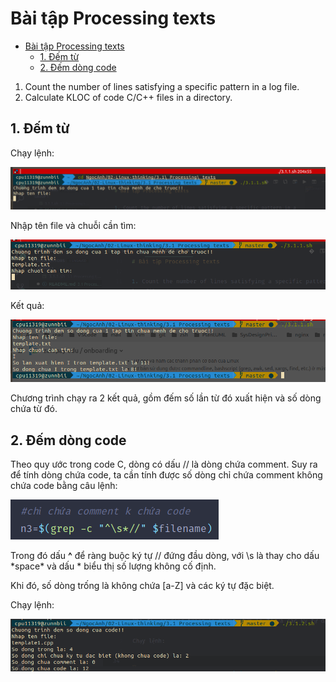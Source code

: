 # Bài tập Processing texts

<!-- TOC -->

- [Bài tập Processing texts](#b%C3%A0i-t%E1%BA%ADp-processing-texts)
  - [1. Đếm từ](#1-%C4%91%E1%BA%BFm-t%E1%BB%AB)
  - [2. Đếm dòng code](#2-%C4%91%E1%BA%BFm-d%C3%B2ng-code)

<!-- /TOC -->

1. Count the number of lines satisfying a specific pattern in a log file.
2. Calculate KLOC of code C/C++ files in a directory.

## 1. Đếm từ

Chạy lệnh:

![alt](Pic/chayLenh.png)

Nhập tên file và chuỗi cần tìm:

![alt](Pic/nhapDL.png)

Kết quả:

![alt](Pic/ketqua.png)

Chương trình chạy ra 2 kết quả, gồm đếm số lần từ đó xuất hiện và số dòng chứa từ đó.

## 2. Đếm dòng code

Theo quy ước trong code C, dòng có dấu // là dòng chứa comment. Suy ra để tính dòng chứa code, ta cần tính được số dòng chỉ chứa comment không chứa code bằng câu lệnh:

![alt](Pic/code1.png)

Trong đó dấu **^** để ràng buộc ký tự // đứng đầu dòng, với \s là thay cho dấu \*space* và dấu * biểu thị số lượng không cố định.

Khi đó, số dòng trống là không chứa [a-Z] và các ký tự đặc biệt.

Chạy lệnh:

![alt](Pic/code2.png)